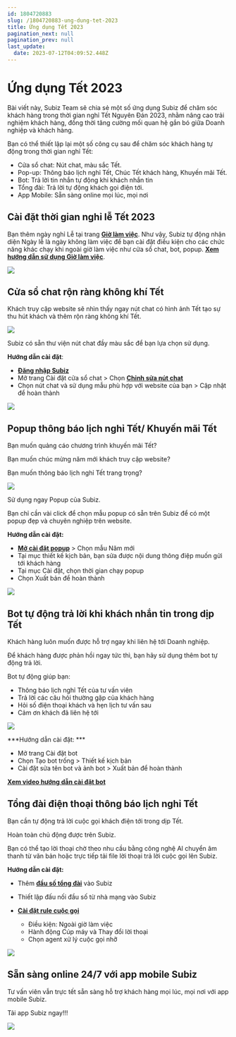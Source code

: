 ```yaml
---
id: 1804720883
slug: /1804720883-ung-dung-tet-2023
title: Ứng dụng Tết 2023
pagination_next: null
pagination_prev: null
last_update:
  date: 2023-07-12T04:09:52.448Z
---
```


# Ứng dụng Tết 2023 




Bài viết này, Subiz Team sẽ chia sẻ một số ứng dụng Subiz để chăm sóc khách hàng trong thời gian nghỉ Tết Nguyên Đán 2023, nhằm nâng cao trải nghiệm khách hàng, đồng thời tăng cường mối quan hệ gắn bó giữa Doanh nghiệp và khách hàng.

Bạn có thể thiết lập lại một số công cụ sau để chăm sóc khách hàng tự động trong thời gian nghỉ Tết:

- Cửa sổ chat: Nút chat, màu sắc Tết.
- Pop-up: Thông báo lịch nghỉ Tết, Chúc Tết khách hàng, Khuyến mãi Tết.
- Bot: Trả lời tin nhắn tự động khi khách nhắn tin
- Tổng đài: Trả lời tự động khách gọi điện tới.
- App Mobile: Sẵn sàng online mọi lúc, mọi nơi
## Cài đặt thời gian nghỉ lễ Tết 2023


Bạn thêm ngày nghỉ Lễ tại trang **[Giờ làm việc](https://app.subiz.com.vn/settings/business-hours)**. Như vậy, Subiz tự động nhận diện Ngày lễ là ngày không làm việc để bạn cài đặt điều kiện cho các chức năng khác chạy khi ngoài giờ làm việc như cửa sổ chat, bot, popup. **[Xem hướng dẫn sử dụng Giờ làm việc](https://subiz.com.vn/docs/1954376476-gio-lam-viec)**.


![](https://vcdn.subiz-cdn.com/file/firsghtphsbiaikyeisn_acpxkgumifuoofoosble)

## Cửa sổ chat rộn ràng không khí Tết


Khách truy cập website sẽ nhìn thấy ngay nút chat có hình ảnh Tết tạo sự thu hút khách và thêm rộn ràng không khí Tết.


![](https://vcdn.subiz-cdn.com/file/firsghtpjzuytwxzlgiz_acpxkgumifuoofoosble)


Subiz có sẵn thư viện nút chat đầy màu sắc để bạn lựa chọn sử dụng.

**Hướng dẫn cài đặt**: 

- **[Đăng nhập Subiz](https://app.subiz.com.vn/)**
- Mở trang Cài đặt cửa sổ chat > Chọn **[Chỉnh sửa nút chat](https://app.subiz.com.vn/chatbox/design)**
- Chọn nút chat và sử dụng mẫu phù hợp với website của bạn > Cập nhật để hoàn thành


![](https://vcdn.subiz-cdn.com/file/firsghtpmrgtdiulxwiq_acpxkgumifuoofoosble)





## Popup thông báo lịch nghỉ Tết/ Khuyến mãi Tết


Bạn muốn quảng cáo chương trình khuyến mãi Tết?

Bạn muốn chúc mừng năm mới khách truy cập website?

Bạn muốn thông báo lịch nghỉ Tết trang trọng?


![](https://vcdn.subiz-cdn.com/file/firsghtpplrwcmgxnfoo_acpxkgumifuoofoosble)




Sử dụng ngay Popup của Subiz.

Bạn chỉ cần vài click để chọn mẫu popup có sẵn trên Subiz để có một popup đẹp và chuyên nghiệp trên website.

**Hướng dẫn cài đặt:** 

- **[Mở cài đặt popup](https://app.subiz.com.vn/web_plugin/create#)** > Chọn mẫu Năm mới
- Tại mục thiết kế kịch bản, bạn sửa được nội dung thông điệp muốn gửi tới khách hàng
- Tại mục Cài đặt, chọn thời gian chạy popup
- Chọn Xuất bản để hoàn thành


![](https://vcdn.subiz-cdn.com/file/firsghtpsavfpoywotut_acpxkgumifuoofoosble)

## Bot tự động trả lời khi khách nhắn tin trong dịp Tết


Khách hàng luôn muốn được hỗ trợ ngay khi liên hệ tới Doanh nghiệp.

Để khách hàng được phản hồi ngay tức thì, bạn hãy sử dụng thêm bot tự động trả lời.

Bot tự động giúp bạn: 

- Thông báo lịch nghỉ Tết của tư vấn viên
- Trả lời các câu hỏi thường gặp của khách hàng
- Hỏi số điện thoại khách và hẹn lịch tư vấn sau
- Cảm ơn khách đã liên hệ tới


![](https://vcdn.subiz-cdn.com/file/firsghtpvfudsbcxkemn_acpxkgumifuoofoosble)


***Hướng dẫn cài đặt: ***

- Mở trang Cài đặt bot
- Chọn Tạo bot trống > Thiết kế kịch bản
- Cài đặt sửa tên bot và ảnh bot > Xuất bản để hoàn thành

**[Xem video hướng dẫn cài đặt bot](https://www.youtube.com/watch?v=IvUPSEgX2_g)**
## Tổng đài điện thoại thông báo lịch nghỉ Tết


Bạn cần tự động trả lời cuộc gọi khách điện tới trong dịp Tết.

Hoàn toàn chủ động được trên Subiz.

Bạn có thể tạo lời thoại chờ theo nhu cầu bằng công nghệ AI chuyển âm thanh từ văn bản hoặc trực tiếp tải file lời thoại trả lời cuộc gọi lên Subiz.

**Hướng dẫn cài đặt:**

- Thêm **[đầu số tổng đài](https://app.subiz.com.vn/settings/call-center)** vào Subiz
- Thiết lập đấu nối đầu số từ nhà mạng vào Subiz
- **[Cài đặt rule cuộc gọi](https://app.subiz.com.vn/settings/rule-setting)**

    - Điều kiện: Ngoài giờ làm việc
    - Hành động Cúp máy và Thay đổi lời thoại
    - Chọn agent xử lý cuộc gọi nhỡ


![](https://vcdn.subiz-cdn.com/file/firsghtpybbdspjoeacu_acpxkgumifuoofoosble)

## Sẵn sàng online 24/7 với app mobile Subiz


Tư vấn viên vẫn trực tết sẵn sàng hỗ trợ khách hàng mọi lúc, mọi nơi với app mobile Subiz.

Tải app Subiz ngay!!!


![](https://vcdn.subiz-cdn.com/file/firsghtqaqcfnjsgpvmu_acpxkgumifuoofoosble)